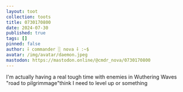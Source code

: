 ```yaml
---
layout: toot
collection: toots
title: 0730170800
date: 2024-07-30
published: true
tags: []
pinned: false
author: ⸸ commander ░ nova ⸸ :~$
avatar: /img/avatar/daemon.jpeg
mastodon: https://mastodon.online/@cmdr_nova/0730170800
---
```


I'm actually having a real tough time with enemies in Wuthering Waves "road to pilgrimmage"think I need to level up or something
